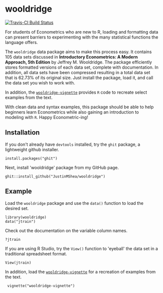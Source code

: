# wooldridge 

[![Travis-CI Build Status](https://travis-ci.org/JustinMShea/wooldRidge.svg?branch=master)](https://travis-ci.org/JustinMShea/wooldridge)

For students of Econometrics who are new to R, loading and formatting data can present barriers to experimenting with the many statistical functions the language offers.

The `wooldridge` data package aims to make this process easy. It contains 105 data sets discussed in **Introductory Econometrics: A Modern Approach, 5th Edition** by Jeffrey M. Wooldridge. The package efficiently stores formatted versions of each data set, complete with documentation. In addition, all data sets have been compressed resulting in a total data set that is 62.73% of its original size. Just install the package, load it, and call the data set you wish to work with.

In addition, the [`wooldridge-vignette`](https://github.com/JustinMShea/wooldRidge/tree/master/vignettes/wooldRidge-vignette.pdf) provides `R` code to recreate select examples from
the text. 

With clean data and syntax examples, this package should be able to help beginners learn Econometrics while also gaining an introduction to modeling with `R`.
Happy Econometric-ing!


## Installation

If you don't already have `devtools` installed, try the `ghit` package, a lightweight github installer.

```{r}
install.packages("ghit")
```

Next, install 'wooldridge' package from my GitHub page.

```{r}
ghit::install_github("JustinMShea/wooldridge")
```

## Example

Load the `wooldridge` package and use the `data()` function to load the desired set.
```{r}
library(wooldridge)
data("jtrain")
```

Check out the documentation on the variable column names.
```{r}
?jtrain
```

If you are using R Studio, try the `View()` function to 'eyeball' the data set in a traditional spreadsheet format.
```{r}
View(jtrain)
```

In addition, load the [`wooldridge-vignette`](https://github.com/JustinMShea/wooldRidge/tree/master/vignettes/wooldridge-vignette.pdf) for a recreation of examples from the text.

```{r}
 vignette("wooldridge-vignette")
 ```


